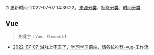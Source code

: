 :alarm_clock: 更新时间: 2022-07-07 14:39:22。[来源分类](../README.md)、[标签分类](../TAGS.md)、[时间分类](../TIMELINE.md)

## Vue


> 关键字：`Vue`、`ElementUI`



- [2022-07-07-游戏上不去了，学习学习前端，请各位推荐-vue-工作流](https://www.v2ex.com/t/864743) 